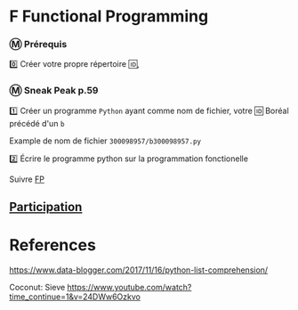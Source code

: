 # F Functional Programming 


### :m: Prérequis

:zero: Créer votre propre répertoire :id:, 


### :m: Sneak Peak p.59


:one: Créer un programme `Python` ayant comme nom de fichier, votre :id: Boréal précédé d'un `b`

Example de nom de fichier `300098957/b300098957.py`

:two: Écrire le programme python sur la programmation fonctionelle

Suivre [FP](FP.md)

## [Participation](.scripts/Participation.md)


# References

https://www.data-blogger.com/2017/11/16/python-list-comprehension/

Coconut: Sieve
https://www.youtube.com/watch?time_continue=1&v=24DWw6Ozkvo
